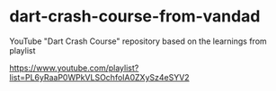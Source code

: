# dart-crash-course-from-vandad

YouTube "Dart Crash Course" repository based on the learnings from playlist

https://www.youtube.com/playlist?list=PL6yRaaP0WPkVLSOchfoIA0ZXySz4eSYV2
